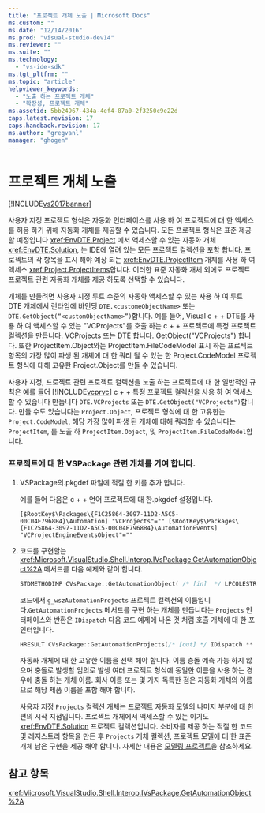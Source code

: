 ```yaml
---
title: "프로젝트 개체 노출 | Microsoft Docs"
ms.custom: ""
ms.date: "12/14/2016"
ms.prod: "visual-studio-dev14"
ms.reviewer: ""
ms.suite: ""
ms.technology: 
  - "vs-ide-sdk"
ms.tgt_pltfrm: ""
ms.topic: "article"
helpviewer_keywords: 
  - "노출 하는 프로젝트 개체"
  - "확장성, 프로젝트 개체"
ms.assetid: 5bb24967-434a-4ef4-87a0-2f3250c9e22d
caps.latest.revision: 17
caps.handback.revision: 17
ms.author: "gregvanl"
manager: "ghogen"
---
```

# 프로젝트 개체 노출
[!INCLUDE[vs2017banner](../../code-quality/includes/vs2017banner.md)]

사용자 지정 프로젝트 형식은 자동화 인터페이스를 사용 하 여 프로젝트에 대 한 액세스를 허용 하기 위해 자동화 개체를 제공할 수 있습니다. 모든 프로젝트 형식은 표준 제공할 예정입니다 <xref:EnvDTE.Project> 에서 액세스할 수 있는 자동화 개체 <xref:EnvDTE.Solution>, 는 IDE에 열려 있는 모든 프로젝트 컬렉션을 포함 합니다. 프로젝트의 각 항목을 표시 해야 예상 되는 <xref:EnvDTE.ProjectItem> 개체를 사용 하 여 액세스 <xref:Project.ProjectItems>합니다. 이러한 표준 자동화 개체 외에도 프로젝트 프로젝트 관련 자동화 개체를 제공 하도록 선택할 수 있습니다.  
  
 개체를 만들려면 사용자 지정 루트 수준의 자동화 액세스할 수 있는 사용 하 여 루트 DTE 개체에서 런타임에 바인딩 `DTE.<customeObjectName>` 또는 `DTE.GetObject(“<customObjectName>”)`합니다. 예를 들어, Visual c \+ \+ DTE를 사용 하 여 액세스할 수 있는 "VCProjects"를 호출 하는 c \+ \+ 프로젝트에 특정 프로젝트 컬렉션을 만듭니다. VCProjects 또는 DTE 합니다. GetObject\("VCProjects"\) 합니다. 또한 ProjectItem.Object와는 ProjectItem.FileCodeModel 표시 하는 프로젝트 항목의 가장 많이 파생 된 개체에 대 한 쿼리 될 수 있는 한 Project.CodeModel 프로젝트 형식에 대해 고유한 Project.Object를 만들 수 있습니다.  
  
 사용자 지정, 프로젝트 관련 프로젝트 컬렉션을 노출 하는 프로젝트에 대 한 일반적인 규칙은 예를 들어 [!INCLUDE[vcprvc](../../debugger/includes/vcprvc_md.md)] c \+ \+ 특정 프로젝트 컬렉션을 사용 하 여 액세스할 수 있습니다 만듭니다 `DTE.VCProjects` 또는 `DTE.GetObject("VCProjects")`합니다. 만들 수도 있습니다는 `Project.Object`, 프로젝트 형식에 대 한 고유한는 `Project.CodeModel`, 해당 가장 많이 파생 된 개체에 대해 쿼리할 수 있습니다는 `ProjectItem`, 를 노출 하 `ProjectItem.Object`, 및 `ProjectItem.FileCodeModel`합니다.  
  
### 프로젝트에 대 한 VSPackage 관련 개체를 기여 합니다.  
  
1.  VSPackage의.pkgdef 파일에 적절 한 키를 추가 합니다.  
  
     예를 들어 다음은 c \+ \+ 언어 프로젝트에 대 한.pkgdef 설정입니다.  
  
    ```  
    [$RootKey$\Packages\{F1C25864-3097-11D2-A5C5-00C04F7968B4}\Automation] "VCProjects"="" [$RootKey$\Packages\{F1C25864-3097-11D2-A5C5-00C04F7968B4}\AutomationEvents] "VCProjectEngineEventsObject"=""  
    ```  
  
2.  코드를 구현할는 <xref:Microsoft.VisualStudio.Shell.Interop.IVsPackage.GetAutomationObject%2A> 메서드를 다음 예제와 같이 합니다.  
  
    ```cpp  
    STDMETHODIMP CVsPackage::GetAutomationObject( /* [in]  */ LPCOLESTR       pszPropName, /* [out] */ IDispatch **    ppIDispatch) { ExpectedPtrRet(pszPropName); ExpectedPtrRet(ppIDispatch); *ppIDispatch = NULL; if (m_fZombie) return E_UNEXPECTED; if (_wcsicmp(pszPropName, g_wszAutomationProjects) == 0) { return GetAutomationProjects(ppIDispatch); } else if (_wcsicmp(pszPropName, g_wszAutomationProjectsEvents) == 0) { return CAutomationEvents::GetAutomationEvents(ppIDispatch); } else if (_wcsicmp(pszPropName, g_wszAutomationProjectItemsEvents) == 0) { return CAutomationEvents::GetAutomationEvents(ppIDispatch); } return E_INVALIDARG; }   
    ```  
  
     코드에서 `g_wszAutomationProjects` 프로젝트 컬렉션의 이름입니다.`GetAutomationProjects` 메서드를 구현 하는 개체를 만듭니다는 `Projects` 인터페이스와 반환은 `IDispatch` 다음 코드 예제에 나온 것 처럼 호출 개체에 대 한 포인터입니다.  
  
    ```cpp  
    HRESULT CVsPackage::GetAutomationProjects(/* [out] */ IDispatch ** ppIDispatch) { ExpectedPtrRet(ppIDispatch); *ppIDispatch = NULL; if (!m_srpAutomationProjects) { HRESULT hr = CACProjects::CreateInstance(&m_srpAutomationProjects); IfFailRet(hr); ExpectedExprRet(m_srpAutomationProjects != NULL); } return m_srpAutomationProjects.CopyTo(ppIDispatch); }  
    ```  
  
     자동화 개체에 대 한 고유한 이름을 선택 해야 합니다. 이름 충돌 예측 가능 하지 않으며 충돌로 발생할 임의로 발생 여러 프로젝트 형식에 동일한 이름을 사용 하는 경우에 충돌 하는 개체 이름. 회사 이름 또는 몇 가지 독특한 점은 자동화 개체의 이름으로 해당 제품 이름을 포함 해야 합니다.  
  
     사용자 지정 `Projects` 컬렉션 개체는 프로젝트 자동화 모델의 나머지 부분에 대 한 편의 시작 지점입니다. 프로젝트 개체에서 액세스할 수 있는 이기도 <xref:EnvDTE.Solution> 프로젝트 컬렉션입니다. 소비자를 제공 하는 적절 한 코드 및 레지스트리 항목을 만든 후 `Projects` 개체 컬렉션, 프로젝트 모델에 대 한 표준 개체 남은 구현을 제공 해야 합니다. 자세한 내용은 [모델링 프로젝트](../../extensibility/internals/project-modeling.md)을 참조하세요.  
  
## 참고 항목  
 <xref:Microsoft.VisualStudio.Shell.Interop.IVsPackage.GetAutomationObject%2A>